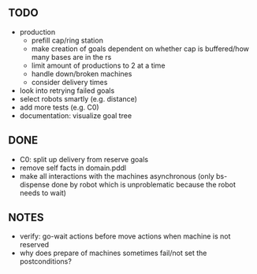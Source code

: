 ## TODO
* production
  * prefill cap/ring station
  * make creation of goals dependent on whether cap is buffered/how many bases are in the rs
  * limit amount of productions to 2 at a time
  * handle down/broken machines
  * consider delivery times
* look into retrying failed goals
* select robots smartly (e.g. distance)
* add more tests (e.g. C0)
* documentation: visualize goal tree

## DONE
* C0: split up delivery from reserve goals
* remove self facts in domain.pddl
* make all interactions with the machines asynchronous (only bs-dispense done by
robot which is unproblematic because the robot needs to wait)

## NOTES
* verify: go-wait actions before move actions when machine is not reserved
* why does prepare of machines sometimes fail/not set the postconditions?
